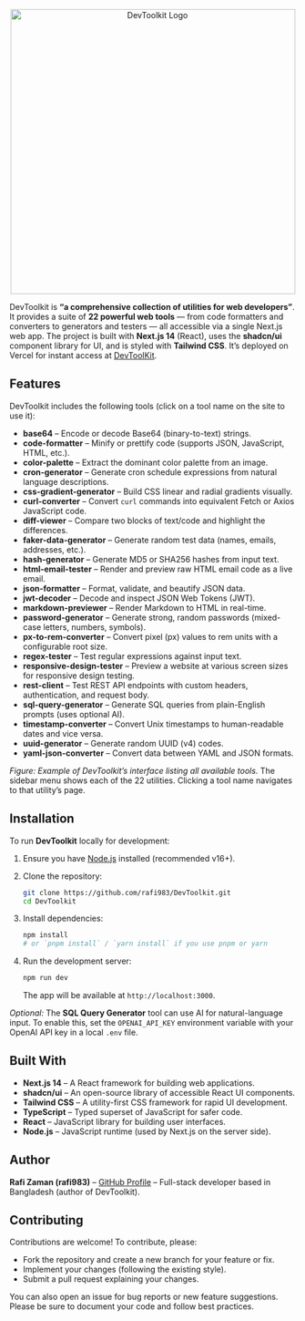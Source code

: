 <p align="center">
  <img src="https://res.cloudinary.com/dg8w1kluo/image/upload/v1750086960/DevToolkit_vpwgql.png" alt="DevToolkit Logo" width="500" />
</p>


DevToolkit is **“a comprehensive collection of utilities for web developers”**. It provides a suite of **22 powerful web tools** — from code formatters and converters to generators and testers — all accessible via a single Next.js web app. The project is built with **Next.js 14** (React), uses the **shadcn/ui** component library for UI, and is styled with **Tailwind CSS**. It’s deployed on Vercel for instant access at [DevToolKit](https://dev-toolkit-beta.vercel.app).

## Features

DevToolkit includes the following tools (click on a tool name on the site to use it):

- **base64** – Encode or decode Base64 (binary-to-text) strings.
- **code-formatter** – Minify or prettify code (supports JSON, JavaScript, HTML, etc.).
- **color-palette** – Extract the dominant color palette from an image.
- **cron-generator** – Generate cron schedule expressions from natural language descriptions.
- **css-gradient-generator** – Build CSS linear and radial gradients visually.
- **curl-converter** – Convert `curl` commands into equivalent Fetch or Axios JavaScript code.
- **diff-viewer** – Compare two blocks of text/code and highlight the differences.
- **faker-data-generator** – Generate random test data (names, emails, addresses, etc.).
- **hash-generator** – Generate MD5 or SHA256 hashes from input text.
- **html-email-tester** – Render and preview raw HTML email code as a live email.
- **json-formatter** – Format, validate, and beautify JSON data.
- **jwt-decoder** – Decode and inspect JSON Web Tokens (JWT).
- **markdown-previewer** – Render Markdown to HTML in real-time.
- **password-generator** – Generate strong, random passwords (mixed-case letters, numbers, symbols).
- **px-to-rem-converter** – Convert pixel (px) values to rem units with a configurable root size.
- **regex-tester** – Test regular expressions against input text.
- **responsive-design-tester** – Preview a website at various screen sizes for responsive design testing.
- **rest-client** – Test REST API endpoints with custom headers, authentication, and request body.
- **sql-query-generator** – Generate SQL queries from plain-English prompts (uses optional AI).
- **timestamp-converter** – Convert Unix timestamps to human-readable dates and vice versa.
- **uuid-generator** – Generate random UUID (v4) codes.
- **yaml-json-converter** – Convert data between YAML and JSON formats.

&#x20;_Figure: Example of DevToolkit’s interface listing all available tools._ The sidebar menu shows each of the 22 utilities. Clicking a tool name navigates to that utility’s page.

## Installation

To run **DevToolkit** locally for development:

1. Ensure you have [Node.js](https://nodejs.org/) installed (recommended v16+).
2. Clone the repository:

   ```bash
   git clone https://github.com/rafi983/DevToolkit.git
   cd DevToolkit
   ```

3. Install dependencies:

   ```bash
   npm install
   # or `pnpm install` / `yarn install` if you use pnpm or yarn
   ```

4. Run the development server:

   ```bash
   npm run dev
   ```

   The app will be available at `http://localhost:3000`.

_Optional:_ The **SQL Query Generator** tool can use AI for natural-language input. To enable this, set the `OPENAI_API_KEY` environment variable with your OpenAI API key in a local `.env` file.

## Built With

- **Next.js 14** – A React framework for building web applications.
- **shadcn/ui** – An open-source library of accessible React UI components.
- **Tailwind CSS** – A utility-first CSS framework for rapid UI development.
- **TypeScript** – Typed superset of JavaScript for safer code.
- **React** – JavaScript library for building user interfaces.
- **Node.js** – JavaScript runtime (used by Next.js on the server side).

## Author

**Rafi Zaman (rafi983)** – [GitHub Profile](https://github.com/rafi983) – Full-stack developer based in Bangladesh (author of DevToolkit).

## Contributing

Contributions are welcome! To contribute, please:

- Fork the repository and create a new branch for your feature or fix.
- Implement your changes (following the existing style).
- Submit a pull request explaining your changes.

You can also open an issue for bug reports or new feature suggestions. Please be sure to document your code and follow best practices.
